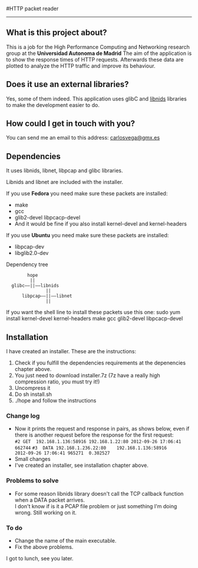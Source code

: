 #HTTP packet reader   
***    
## What is this project about?

This is a job for the High Performance Computing and Networking research group at the **Universidad Autonoma de Madrid**
The aim of the application is to show the response times of HTTP requests.
Afterwards these data are plotted to analyze the HTTP traffic and improve its behaviour.

## Does it use an external libraries?
Yes, some of them indeed.
This application uses glibC and [libnids](http://libnids.sourceforge.net) libraries to make the development easier to do.

## How could I get in touch with you?
You can send me an email to this address: carlosvega@gmx.es

## Dependencies

It uses libnids, libnet, libpcap and glibc libraries.

Libnids and libnet are included with the installer.

If you use __Fedora__ you need make sure these packets are installed:
- make
- gcc
- glib2-devel libpcacp-devel
- And it would be fine if you also install kernel-devel and kernel-headers

If you use __Ubuntu__ you need make sure these packets are installed:
- libpcap-dev
- libglib2.0-dev
 
Dependency tree

            hope
             ||
      glibc——||——libnids
                   ||
          libpcap——||——libnet
                   ||

If you want the shell line to install these packets use this one:
sudo yum install kernel-devel kernel-headers make gcc glib2-devel libpcacp-devel

## Installation
I have created an installer. These are the instructions:

1. Check if you fulfill the dependencies requirements at the depenencies chapter above.
2. You just need to download installer.7z (7z have a really high compression ratio, you must try it!)
3. Uncompress it
4. Do sh install.sh
5. ./hope and follow the instructions


### Change log
 - Now it prints the request and response in pairs, as shows below, even if there is another request before the response for the first request:  <br/>
  ``#2 GET	192.168.1.136:58916	192.168.1.22:80	2012-09-26 17:06:41 662744``
  ``#3	DATA 192.168.1.236.22:80	192.168.1.136:58916 	2012-09-26 17:06:41 965271	0.302527``
 - Small changes
 - I've created an installer, see installation chapter above.

### Problems to solve
 - For some reason libnids library doesn't call the TCP callback function when a DATA packet arrives. <br/>
 I don't know if is it a PCAP file problem or just something I'm doing wrong. Still working on it.

### To do

 - Change the name of the main executable.
 - Fix the above problems.


I got to lunch, see you later.
